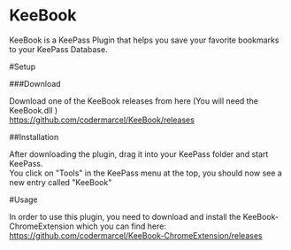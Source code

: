 # KeeBook
KeeBook is a KeePass Plugin that helps you save your favorite bookmarks to your KeePass Database.

#Setup

###Download

Download one of the KeeBook releases from here (You will need the KeeBook.dll ) </br>
https://github.com/codermarcel/KeeBook/releases

##Installation

After downloading the plugin, drag it into your KeePass folder and start KeePass. </br>
You click on "Tools" in the KeePass menu at the top, you should now see a new entry called "KeeBook"

#Usage

In order to use this plugin, you need to download and install the KeeBook-ChromeExtension which you can find here: </br>
https://github.com/codermarcel/KeeBook-ChromeExtension/releases

